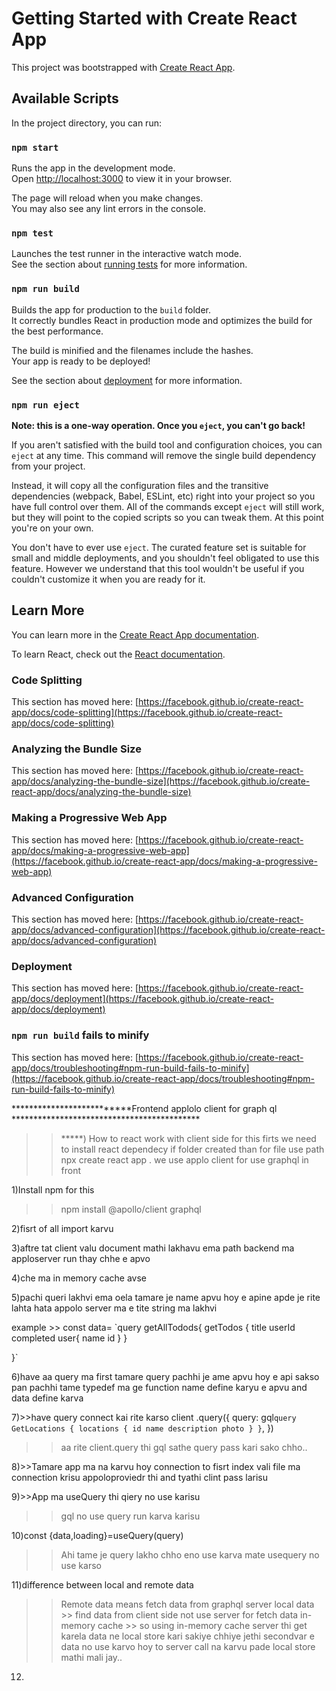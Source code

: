 # Getting Started with Create React App

This project was bootstrapped with [Create React App](https://github.com/facebook/create-react-app).

## Available Scripts

In the project directory, you can run:

### `npm start`

Runs the app in the development mode.\
Open [http://localhost:3000](http://localhost:3000) to view it in your browser.

The page will reload when you make changes.\
You may also see any lint errors in the console.

### `npm test`

Launches the test runner in the interactive watch mode.\
See the section about [running tests](https://facebook.github.io/create-react-app/docs/running-tests) for more information.

### `npm run build`

Builds the app for production to the `build` folder.\
It correctly bundles React in production mode and optimizes the build for the best performance.

The build is minified and the filenames include the hashes.\
Your app is ready to be deployed!

See the section about [deployment](https://facebook.github.io/create-react-app/docs/deployment) for more information.

### `npm run eject`

**Note: this is a one-way operation. Once you `eject`, you can't go back!**

If you aren't satisfied with the build tool and configuration choices, you can `eject` at any time. This command will remove the single build dependency from your project.

Instead, it will copy all the configuration files and the transitive dependencies (webpack, Babel, ESLint, etc) right into your project so you have full control over them. All of the commands except `eject` will still work, but they will point to the copied scripts so you can tweak them. At this point you're on your own.

You don't have to ever use `eject`. The curated feature set is suitable for small and middle deployments, and you shouldn't feel obligated to use this feature. However we understand that this tool wouldn't be useful if you couldn't customize it when you are ready for it.

## Learn More

You can learn more in the [Create React App documentation](https://facebook.github.io/create-react-app/docs/getting-started).

To learn React, check out the [React documentation](https://reactjs.org/).

### Code Splitting

This section has moved here: [https://facebook.github.io/create-react-app/docs/code-splitting](https://facebook.github.io/create-react-app/docs/code-splitting)

### Analyzing the Bundle Size

This section has moved here: [https://facebook.github.io/create-react-app/docs/analyzing-the-bundle-size](https://facebook.github.io/create-react-app/docs/analyzing-the-bundle-size)

### Making a Progressive Web App

This section has moved here: [https://facebook.github.io/create-react-app/docs/making-a-progressive-web-app](https://facebook.github.io/create-react-app/docs/making-a-progressive-web-app)

### Advanced Configuration

This section has moved here: [https://facebook.github.io/create-react-app/docs/advanced-configuration](https://facebook.github.io/create-react-app/docs/advanced-configuration)

### Deployment

This section has moved here: [https://facebook.github.io/create-react-app/docs/deployment](https://facebook.github.io/create-react-app/docs/deployment)

### `npm run build` fails to minify

This section has moved here: [https://facebook.github.io/create-react-app/docs/troubleshooting#npm-run-build-fails-to-minify](https://facebook.github.io/create-react-app/docs/troubleshooting#npm-run-build-fails-to-minify)

**************************Frontend applolo client for graph ql *******************************************
<!-- documentation appolocalinet   >>> https://www.apollographql.com/docs/react/get-started -->

>>*****) How to react work with client side 
  >>for this firts we need to install react dependecy if folder created than for file use path npx create react app .
  >>we use applo client for use graphql in front

  1)Install npm for this
  >>npm install @apollo/client graphql

  2)fisrt of all import karvu 

  3)aftre tat client valu document mathi lakhavu ema path backend ma apploserver run thay chhe e apvo

  4)che ma in memory cache avse 

  5)pachi queri lakhvi ema oela tamare je name apvu hoy e apine apde je rite lahta hata appolo server ma e tite string ma lakhvi 

  example >> const data= 
  `query getAllTodods{
  getTodos {
    title
    userId
    completed
    user{
      name
      id
    }
  }
  
}`

6)have aa query ma first tamare query pachhi je ame apvu hoy e api sakso pan pachhi tame typedef ma ge function name define karyu e apvu and data define karva

7)>>have query connect kai rite karso 
client
  .query({
    query: gql`
      query GetLocations {
        locations {
          id
          name
          description
          photo
        }
      }
    `,
  }) 
>>aa rite client.query thi gql sathe query pass kari sako chho..

8)>>Tamare app ma na karvu hoy connection to fisrt index vali file ma connection krisu appoloproviedr thi
and tyathi clint pass larisu 

9)>>App ma useQuery thi qiery no use karisu
>>gql no use query run karva karisu

10)const {data,loading}=useQuery(query)
>>Ahi tame je query lakho chho eno use karva mate usequery no use karso

11)difference between local and remote data 
>>Remote data means fetch data from graphql server
>>local data >> find data from client side not use server for fetch data
>>in-memory cache >> so using in-memory cache server thi get karela data ne local store kari sakiye chhiye
jethi secondvar e data no use karvo hoy to server call na karvu pade local store mathi mali jay..


12)